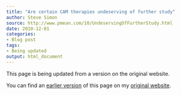 ```yaml
---
title: "Are certain CAM therapies undeserving of further study"
author: Steve Simon
source: http://www.pmean.com/10/UndeservingOfFurtherStudy.html
date: 2010-12-01
categories:
- Blog post
tags:
- Being updated
output: html_document
---
```


This page is being updated from a version on the original website.

<!---More--->

You can find an [earlier version][sim1] of this page on my [original website][sim2].

[sim1]: http://www.pmean.com/10/UndeservingOfFurtherStudy.html
[sim2]: http://www.pmean.com/original_site.html
